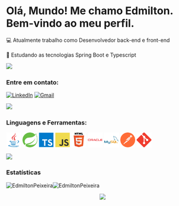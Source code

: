 <h1 align="left">Olá, Mundo! Me chamo Edmilton. Bem-vindo ao meu perfil.</h1>

<p align="left">💻 Atualmente trabalho como Desenvolvedor back-end e front-end<br><br>🍃 Estudando as tecnologias Spring Boot e Typescript<br></p>
<img src="https://user-images.githubusercontent.com/73097560/115834477-dbab4500-a447-11eb-908a-139a6edaec5c.gif"><h3 align="left">Entre em contato:</h3>

[![LinkedIn](https://img.shields.io/badge/LinkedIn-0077B5?style=for-the-badge&logo=linkedin&logoColor=white)](linkedin.com/in/edmilton-ribeiro-peixeira/)
[![Gmail](https://img.shields.io/badge/Gmail-D14836?style=for-the-badge&logo=gmail&logoColor=white)](mailto:edm.ufpasi@gmail.com)

<img src="https://user-images.githubusercontent.com/73097560/115834477-dbab4500-a447-11eb-908a-139a6edaec5c.gif"><h3 align="left">Linguagens e Ferramentas:</h3>
<p align="left">
<img src="https://raw.githubusercontent.com/teamedwardforever/Readme-Generator/71f25dd8b98329b168142a6b782a107b75eab178/svg/Skills/Languages/java-original.svg" alt="Java" width="40" height="40"/>
<img src="https://raw.githubusercontent.com/teamedwardforever/Readme-Generator/71f25dd8b98329b168142a6b782a107b75eab178/svg/Skills/Backend/springio-icon.svg" alt="Spring" width="40" height="40"/>
<img src="https://raw.githubusercontent.com/teamedwardforever/Readme-Generator/71f25dd8b98329b168142a6b782a107b75eab178/svg/Skills/Languages/typescript-original.svg" alt="Typescript" width="40" height="40"/>
<img src="https://raw.githubusercontent.com/teamedwardforever/Readme-Generator/71f25dd8b98329b168142a6b782a107b75eab178/svg/Skills/Languages/javascript-original.svg" alt="Javascript" width="40" height="40"/>
<img src="https://raw.githubusercontent.com/teamedwardforever/Readme-Generator/71f25dd8b98329b168142a6b782a107b75eab178/svg/Skills/Frontend/html5-original-wordmark.svg" alt="HTML" width="40" height="40"/>
<img src="https://raw.githubusercontent.com/teamedwardforever/Readme-Generator/71f25dd8b98329b168142a6b782a107b75eab178/svg/Skills/Database/oracle-original.svg" alt="Oracle" width="40" height="40"/>
<img src="https://raw.githubusercontent.com/teamedwardforever/Readme-Generator/71f25dd8b98329b168142a6b782a107b75eab178/svg/Skills/Database/mysql-original-wordmark.svg" alt="Mysql" width="40" height="40"/>
<img src="https://raw.githubusercontent.com/teamedwardforever/Readme-Generator/71f25dd8b98329b168142a6b782a107b75eab178/svg/Skills/Software/getpostman-icon.svg" alt="Postman" width="40" height="40"/>
<img src="https://raw.githubusercontent.com/teamedwardforever/Readme-Generator/71f25dd8b98329b168142a6b782a107b75eab178/svg/Skills/Other/git-scm-icon.svg" alt="Git" width="40" height="40"/>
</p>

<img src="https://user-images.githubusercontent.com/73097560/115834477-dbab4500-a447-11eb-908a-139a6edaec5c.gif"><h3 align="left">Estatísticas</h3>

<img align="left" height="345em" src="https://github-readme-stats.vercel.app/api/top-langs/?username=EdmiltonPeixeira&theme=radical&locale=en&include_all_commits=true&langs_count=5" alt=EdmiltonPeixeira />

<p>&nbsp;<img align="left" height="180em" src="https://github-readme-stats.vercel.app/api?username=EdmiltonPeixeira&show_icons=true&locale=en&theme=radical&include_all_commits=true" alt="EdmiltonPeixeira" /></p>

<div align="left">
<a href="https://github.com/EdmiltonPeixeira">
<img align="left" height="170em" src="http://github-profile-summary-cards.vercel.app/api/cards/profile-details?username=EdmiltonPeixeira&theme=radical&include_all_commits=true" />
</div>
